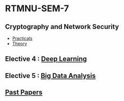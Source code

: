 # RTMNU-SEM-7

## Cryptography and Network Security

- [Practicals](./CNS/practical/)
- [Theory](./CNS/theory/)

## Elective 4 : [Deep Learning](./DL/)

## Elective 5 : [Big Data Analysis](./BDA/)

## [Past Papers](./past-papers/)
